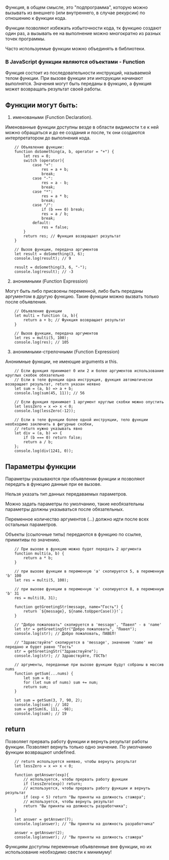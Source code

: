 Функция, в общем смысле, это "подпрограмма", которую можно вызывать из внешнего (или внутреннего, в случае рекурсии) по отношению к функции кода.

Функции позволяют избежать избыточности кода, тк функцию создают один раз, а вызывать ее на выполнение можно многократно из разных точек программы.

Часто используемые функции можно объединять в библиотеки.

### В JavaScript функции являются объектами - Function

Функция состоит из последовательности инструкций, называемой телом функции.
При вызове функции эти интсрукции начинают выполнятся.
Значения могут быть переданы в функцию, а функция может возвращать результат своей работы.

## Функции могут быть:
1. именоваными (Function Declaration).

Именованные функции доступны везде в области видимости т.е к ней можно обращаться и до ее создания и после, тк они создаются интерпретатором до выполнения кода.
        
        // Объявление функции:
        function doSomething(a, b, operator = "+") {
            let res = 0;
            switch (operator){
                case "+":
                    res = a + b;
                    break;
                case "-":
                    res = a - b;
                    break;
                case "*":
                    res = a * b;
                    break;
                case "/":
                    if (b === 0) break;
                    res = a / b;
                    break;
                default:
                    res = false;
            }
            return res; // Функция возвращает результат
        }

        // Вызов функции, передача аргументов
        let result = doSomething(3, 6);
        console.log(result); // 9

        result = doSomething(3, 6, "-");
        console.log(result); // -3

   
2. анонимными (Function Expression)

Могут быть либо присвоены переменной, либо быть переданы аргументом в другую функцию.
Такие функции можно вызвать только после объявления.

        // Объявление функции
        let multi = function (a, b){
            return a + b; // Функция возвращает результат
        }

        // Вызов функции, передача аргументов
        let res = multi(5, 100);
        console.log(res); // 105

3. анонимными-стрелочными (Function Expression)

Анонимные функции, не имеющие arguments и this.

        // Если функция принимает 0 или 2 и более аргументов использование круглых скобок обязательно
        // Если в теле функции одна инструкция, функция автоматически возвращает результат, return указан неявно
        let sum = (a, b) => a + b;
        console.log(sum(45, 11)); // 56
        
        // Если функция принимает 1 аргумент круглые скобки можно опустить
        let lessZero = x => x < 0;
        console.log(lessZero(-12));
        
        // Если в теле функции более одной инструкции, тело функции необходимо заключить в фигурные скобки,
        // return нужно указывать явно
        let div = (a, b) => {
            if (b === 0) return false;
            return a / b;
        };
        console.log(div(1241, 0));
             
## Параметры функции
Параметры указываются при объявлении функции и позволяют передать в функцию данные при ее вызове.

Нельзя указать тип данных передаваемых параметров. 

Можно задать параметры по умолчанию, такие необязательны параметры должны указываться после обязательных.

Переменное количество аргументов (...) должно идти после всех остальных параметров.

Объекты (ссылочные типы) передаются в функцию по ссылке, примитивы по значению.

        // При вызове в функцию можно будет передать 2 аргумента
        function multi(a, b) {
            return a * b;
        }
        
        // при вызове функции в переменную 'a' скопируется 5, в переменную 'b' 100
        let res = multi(5, 100);

        // при вызове функции в переменную 'a' скопируется 8, в переменную 'b' 31
        res = multi(8, 31);

        function getGreetingStr(message, name="Гость") {
            return `${message}, ${name.toUpperCase()}!`;
        }
        
        // "Добро пожаловать" скопируется в 'message', "Павел" - в 'name'
        let str = getGreetingStr("Добро пожаловать", "Павел");
        console.log(str); // Добро пожаловать, ПАВЕЛ!
        
        // "Здравствуйте" скопируется в 'message', значение 'name' не передано и будет равно "Гость"
        str = getGreetingStr("Здравствуйте");
        console.log(str); // Здравствуйте, ГОСТЬ!

        // аргументы, переданные при вызове функции будут собраны в массив nums
        function getSum(...nums) {
            let sum = 0;
            for (let num of nums) sum += num;
            return sum;
        }
        
        let sum = getSum(3, 7, 90, 2);
        console.log(sum); // 102
        sum = getSum(6, 111, -98);
        console.log(sum); // 19    

## return

Позволяет прервать работу функции и вернуть результат работы функции. Позволяет вернуть только одно значение. По умолчанию функции возвращают undefined.

        // return используется неявно, чтобы вернуть результат
        let lessZero = x => x < 0;
        
        function getAnswer(exp){
            // используется, чтобы прервать работу функции
            if (lessZero(exp)) return;
            // используется, чтобы прервать работу функции и вернуть результат
            if (exp < 5) return "Вы приняты на должность стажера";
            // используется, чтобы вернуть результат
            return "Вы приняты на должность разработчика";
        }
        
        let answer = getAnswer(7);
        console.log(answer); // "Вы приняты на должность разработчика"
        
        answer = getAnswer(2);
        console.log(answer); // "Вы приняты на должность стажера"    

Функциям доступны переменные объявленные вне функции, но их использование необходимо свести к минимуму!
